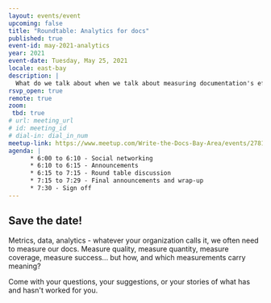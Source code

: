 ```yaml
---
layout: events/event
upcoming: false
title: "Roundtable: Analytics for docs"
published: true
event-id: may-2021-analytics
year: 2021
event-date: Tuesday, May 25, 2021
locale: east-bay
description: |
  What do we talk about when we talk about measuring documentation's effectiveness?
rsvp_open: true
remote: true
zoom:
 tbd: true
# url: meeting_url
# id: meeting_id
# dial-in: dial_in_num
meetup-link: https://www.meetup.com/Write-the-Docs-Bay-Area/events/278142404/
agenda: |
      * 6:00 to 6:10 - Social networking
      * 6:10 to 6:15 - Announcements
      * 6:15 to 7:15 - Round table discussion
      * 7:15 to 7:29 - Final announcements and wrap-up
      * 7:30 - Sign off
---
```


## Save the date!

Metrics, data, analytics - whatever your organization calls it, we often need to measure our docs. Measure quality, measure quantity, measure coverage, measure success... but how, and which measurements carry meaning?

Come with your questions, your suggestions, or your stories of what has and hasn't worked for you.
